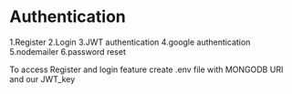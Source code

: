 # Authentication 
1.Register
2.Login
3.JWT authentication
4.google authentication
5.nodemailer
6.password reset


To access Register and login feature create .env file with MONGODB URI and our JWT_key
